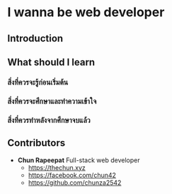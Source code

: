 # I wanna be web developer 

## Introduction

## What should I learn

### สิ่งที่ควรจะรู้ก่อนเริ่มต้น

### สิ่งที่ควรจะศึกษาและทำความเข้าใจ

### สิ่งที่ควรทำหลังจากศึกษาจบแล้ว

## Contributors

- **Chun Rapeepat** Full-stack web developer
  - https://thechun.xyz
  - https://facebook.com/chun42
  - https://github.com/chunza2542
